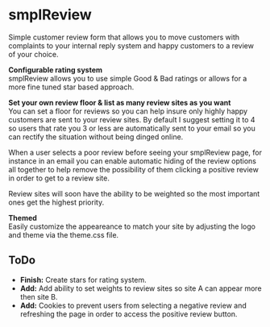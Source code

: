 # smplReview
Simple customer review form that allows you to move customers with complaints to your internal reply system and happy customers to a review of your choice.

<b>Configurable rating system</b><br>
smplReview allows you to use simple Good & Bad ratings or allows for a more fine tuned star based approach.  

<b>Set your own review floor & list as many review sites as you want</b><br>
You can set a floor for reviews so you can help insure only highly happy customers are sent to your review sites.  By default I suggest setting it to 4 so users that rate you 3 or less are automatically sent to your email so you can rectify the situation without being dinged online. 

When a user selects a poor review before seeing your smplReview page, for instance in an email you can enable automatic hiding of the review options all together to help remove the possibility of them clicking a positive review in order to get to a review site.

Review sites will soon have the ability to be weighted so the most important ones get the highest priority.

<b>Themed</b><br>
Easily customize the appeareance to match your site by adjusting the logo and theme via the theme.css file.  

## ToDo
* <b>Finish:</b> Create stars for rating system.  
* <b>Add:</b> Add ability to set weights to review sites so site A can appear more then site B.
* <b>Add:</b> Cookies to prevent users from selecting a negative review and refreshing the page in order to access the positive review button.  